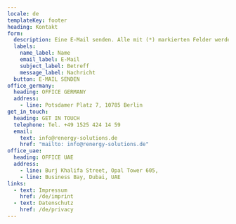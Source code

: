 ```yaml
---
locale: de
templateKey: footer
heading: Kontakt
form:
  description: Eine E-Mail senden. Alle mit (*) markierten Felder werden benötigt.
  labels:
    name_label: Name
    email_label: E-Mail
    subject_label: Betreff
    message_label: Nachricht
  button: E-MAIL SENDEN
office_germany:
  heading: OFFICE GERMANY
  address:
    - line: Potsdamer Platz 7, 10785 Berlin
get_in_touch:
  heading: GET IN TOUCH
  telephone: Tel. +49 1525 424 14 59
  email:
    text: info@renergy-solutions.de
    href: "mailto: info@renergy-solutions.de"
office_uae:
  heading: OFFICE UAE
  address:
    - line: Burj Khalifa Street, Opal Tower 605,
    - line: Business Bay, Dubai, UAE
links:
  - text: Impressum
    href: /de/imprint
  - text: Datenschutz
    href: /de/privacy
---
```

